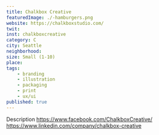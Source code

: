 ```yaml
---
title: Chalkbox Creative
featuredImage: ./-hamburgers.png
website: https://chalkboxstudio.com/
twit: 
inst: chalkboxcreative
category: C
city: Seattle
neighborhood:
size: Small (1-10)
place: 
tags:
    - branding
    - illustration
    - packaging
    - print
    - ux/ui
published: true
---
```


Description
https://www.facebook.com/ChalkboxCreative/
https://www.linkedin.com/company/chalkbox-creative


